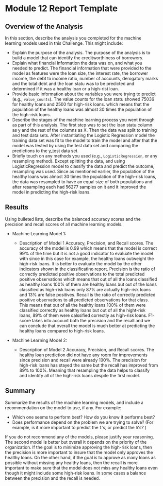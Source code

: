 # Module 12 Report Template

## Overview of the Analysis

In this section, describe the analysis you completed for the machine learning models used in this Challenge. This might include:

* Explain the purpose of the analysis.
The purpose of the analysis is to build a model that can identify the creditworthiness of borrowers.
* Explain what financial information the data was on, and what you needed to predict.
The financial information that were provided to the model as features were the loan size, the interest rate, the borrower income, the debt to income ratio, number of accounts, derogatory marks and the total debt and the loan statu was to be predicted and determined if it was a healthy loan or a high-rist loan. 
* Provide basic information about the variables you were trying to predict (e.g., `value_counts`).
The value counts for the loan statu showed 75036 for healthy loans and 2500 for high-risk loans. which means that the population of the healthy loans was almost 30 times the population of the high-risk loans. 
* Describe the stages of the machine learning process you went through as part of this analysis.
The first step was to set the loan statu column as y and the rest of the columns as X. Then the data was split to training and test data sets. After instantiating the Logistic Regression model the training data set was fit to the model to train the model and after that the model was tested by using the test data set and comparing the predictions to the y_test data set.
* Briefly touch on any methods you used (e.g., `LogisticRegression`, or any resampling method).
Except splitting the data, and using LogisticRegression model to classify the data and predict the outcome, resampling was used. Since as mentioned earlier, the population of the healthy loans was almost 30 times the population of the high-risk loans, the data was resampled to have an equal size of both populations and after resampling each had 56277 samples on it and it improved the model in predicting the high-risk loans. 
## Results

Using bulleted lists, describe the balanced accuracy scores and the precision and recall scores of all machine learning models.

* Machine Learning Model 1:
  * Description of Model 1 Accuracy, Precision, and Recall scores.
The accuracy of the model is 0.99 which means that the model is correct 99% of the time but it is not a good indicator to evaluate the model with since in this case for example, the healthy loans outweight the high-risk loans. It is better to evaluate the model by the other indicators shown in the classificatino report. Precision is the ratio of correctly predicted positive observations to the total predicted positive observations which means that out of all the loans classified as healthy loans 100% of them are healthy loans but out of the loans classified as high-risk loans only 87% are actually high-risk loans and 13% are false positives. Recall is the ratio of correctly predicted positive observations to all predicted observations for that class. This means that out of all the healthy loans 100% of them were classified correctly as healthy loans but out of all the hight-risk loans, 89% of them were calssified correctly as high-risk loans. F1-score takes into account both the precision and the recall and we can conclude that overall the model is much better at predicting the healthy loans compared to high-risk loans.



* Machine Learning Model 2:
  * Description of Model 2 Accuracy, Precision, and Recall scores.
  The healthy loan prediction did not have any room for improvements since precision and recall were already 100%. The precision for high-risk loans has stayed the same but the recall has improved from 89% to 100%. Meaning that resampling the data helps to classify and identify all of the high-risk loans despite the first model.  

## Summary

Summarize the results of the machine learning models, and include a recommendation on the model to use, if any. For example:
* Which one seems to perform best? How do you know it performs best?
* Does performance depend on the problem we are trying to solve? (For example, is it more important to predict the `1`'s, or predict the `0`'s? )

If you do not recommend any of the models, please justify your reasoning.
The second model is better but overall it depends on the priority of the organization. If the goal is to minimize approving the high-risk loans, then the precision is more important to insure that the model only approves the healthy loans. On the other hand, if the goal is to approve as many loans as possible without missing any healthy loans, then the recall is more important to make sure that the model does not miss any healthy loans even though it might include some high-risk loans. In some cases a balance between the precision and the recall is needed. 
